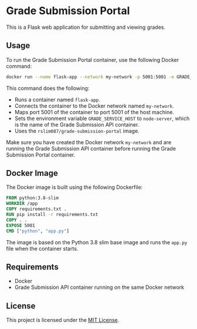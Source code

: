 # Grade Submission Portal
This is a Flask web application for submitting and viewing grades.

## Usage
To run the Grade Submission Portal container, use the following Docker command:

```bash
docker run --name flask-app --network my-network -p 5001:5001 -e GRADE_SERVICE_HOST=node-server rslim087/grade-submission-portal
```

This command does the following:
- Runs a container named `flask-app`.
- Connects the container to the Docker network named `my-network`.
- Maps port 5001 of the container to port 5001 of the host machine.
- Sets the environment variable `GRADE_SERVICE_HOST` to `node-server`, which is the name of the Grade Submission API container.
- Uses the `rslim087/grade-submission-portal` image.

Make sure you have created the Docker network `my-network` and are running the Grade Submission API container before running the Grade Submission Portal container.

## Docker Image
The Docker image is built using the following Dockerfile:

```dockerfile
FROM python:3.8-slim
WORKDIR /app
COPY requirements.txt .
RUN pip install -r requirements.txt
COPY . .
EXPOSE 5001
CMD ["python", "app.py"]
```

The image is based on the Python 3.8 slim base image and runs the `app.py` file when the container starts.

## Requirements
- Docker
- Grade Submission API container running on the same Docker network

## License
This project is licensed under the [MIT License](LICENSE).
